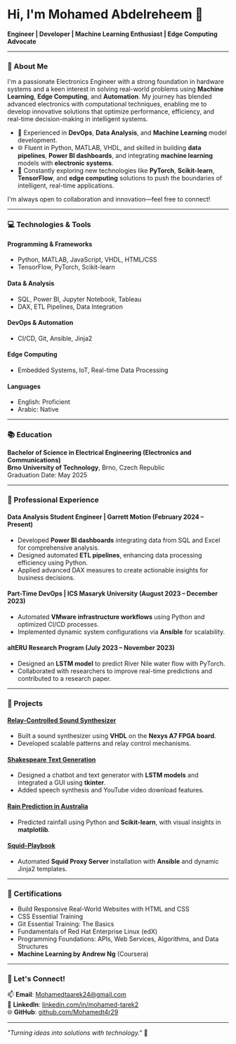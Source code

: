 # Hi, I'm Mohamed Abdelreheem 👋  
**Engineer | Developer | Machine Learning Enthusiast | Edge Computing Advocate**

---

### 🌟 About Me
I'm a passionate Electronics Engineer with a strong foundation in hardware systems and a keen interest in solving real-world problems using **Machine Learning**, **Edge Computing**, and **Automation**. My journey has blended advanced electronics with computational techniques, enabling me to develop innovative solutions that optimize performance, efficiency, and real-time decision-making in intelligent systems.

- 🔧 Experienced in **DevOps**, **Data Analysis**, and **Machine Learning** model development.  
- 🌐 Fluent in Python, MATLAB, VHDL, and skilled in building **data pipelines**, **Power BI dashboards**, and integrating **machine learning** models with **electronic systems**.  
- 🧠 Constantly exploring new technologies like **PyTorch**, **Scikit-learn**, **TensorFlow**, and **edge computing** solutions to push the boundaries of intelligent, real-time applications.  

I'm always open to collaboration and innovation—feel free to connect!  

---

### 💻 Technologies & Tools  
#### **Programming & Frameworks**  
- Python, MATLAB, JavaScript, VHDL, HTML/CSS  
- TensorFlow, PyTorch, Scikit-learn  

#### **Data & Analysis**  
- SQL, Power BI, Jupyter Notebook, Tableau  
- DAX, ETL Pipelines, Data Integration  

#### **DevOps & Automation**  
- CI/CD, Git, Ansible, Jinja2  

#### **Edge Computing**  
- Embedded Systems, IoT, Real-time Data Processing  

#### **Languages**  
- English: Proficient  
- Arabic: Native  

---

### 📚 Education  
**Bachelor of Science in Electrical Engineering (Electronics and Communications)**  
**Brno University of Technology**, Brno, Czech Republic  
Graduation Date: May 2025  

---

### 🏢 Professional Experience  

#### **Data Analysis Student Engineer | Garrett Motion** (February 2024 – Present)  
- Developed **Power BI dashboards** integrating data from SQL and Excel for comprehensive analysis.  
- Designed automated **ETL pipelines**, enhancing data processing efficiency using Python.  
- Applied advanced DAX measures to create actionable insights for business decisions.  

#### **Part-Time DevOps | ICS Masaryk University** (August 2023 – December 2023)  
- Automated **VMware infrastructure workflows** using Python and optimized CI/CD processes.  
- Implemented dynamic system configurations via **Ansible** for scalability.  

#### **altERU Research Program** (July 2023 – November 2023)  
- Designed an **LSTM model** to predict River Nile water flow with PyTorch.  
- Collaborated with researchers to improve real-time predictions and contributed to a research paper.  

---

### 🚀 Projects  

#### **[Relay-Controlled Sound Synthesizer](https://github.com/Mohamedt4r29/Relay-Controlled-Sound-Synthesizer)**  
- Built a sound synthesizer using **VHDL** on the **Nexys A7 FPGA board**.  
- Developed scalable patterns and relay control mechanisms.  

#### **[Shakespeare Text Generation](https://github.com/Mohamedt4r29/Shakespear_Text_Generation)**  
- Designed a chatbot and text generator with **LSTM models** and integrated a GUI using **tkinter**.  
- Added speech synthesis and YouTube video download features.  

#### **[Rain Prediction in Australia](https://github.com/Mohamedt4r29/Rain-Australia-Machin-learning)**  
- Predicted rainfall using Python and **Scikit-learn**, with visual insights in **matplotlib**.  

#### **[Squid-Playbook](https://github.com/Mohamedt4r29/squid-playbook)**  
- Automated **Squid Proxy Server** installation with **Ansible** and dynamic Jinja2 templates.  

---

### 📜 Certifications  
- Build Responsive Real-World Websites with HTML and CSS  
- CSS Essential Training  
- Git Essential Training: The Basics  
- Fundamentals of Red Hat Enterprise Linux (edX)  
- Programming Foundations: APIs, Web Services, Algorithms, and Data Structures  
- **Machine Learning by Andrew Ng** (Coursera)  

---

### 🌟 Let's Connect!  
📫 **Email**: [Mohamedtaarek24@gmail.com](mailto:Mohamedtaarek24@gmail.com)  
💼 **LinkedIn**: [linkedin.com/in/mohamed-tarek2](https://www.linkedin.com/in/mohamed-tarek2/)  
🌐 **GitHub**: [github.com/Mohamedt4r29](https://github.com/Mohamedt4r29)  

---  
_"Turning ideas into solutions with technology."_ 🚀
